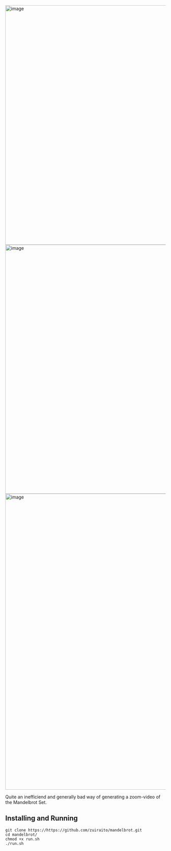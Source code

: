 <img width="939" height="750" alt="image" src="https://github.com/user-attachments/assets/90c41dad-9c62-4276-bc87-03a2098e1ed0" />
<img width="858" height="780" alt="image" src="https://github.com/user-attachments/assets/7cceb0f5-b888-4495-92f0-1f9852eac5c6" />
<img width="745" height="927" alt="image" src="https://github.com/user-attachments/assets/98016558-cc4c-4ac2-8dac-f49efb022c27" />


Quite an inefficiend and generally bad way of generating a zoom-video of the Mandelbrot Set. 
## Installing and Running
```
git clone https://https://github.com/zuiraito/mandelbrot.git
cd mandelbrot/
chmod +x run.sh
./run.sh
```
